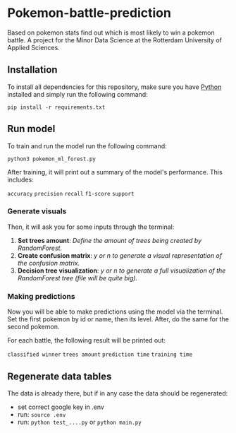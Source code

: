 # Pokemon-battle-prediction
Based on pokemon stats find out which is most likely to win a pokemon battle. A project for the Minor Data Science at the Rotterdam University of Applied Sciences.

## Installation
To install all dependencies for this repository, make sure you have [Python](https://www.python.org/downloads/) installed and simply run the following command:

`pip install -r requirements.txt`

## Run model
To train and run the model run the following command:

`python3 pokemon_ml_forest.py`

After training, it will print out a summary of the model's performance. 
This includes:

`accuracy` `precision` `recall`  `f1-score`  `support`

### Generate visuals
Then, it will ask you for some inputs through the terminal:
1. **Set trees amount**: _Define the amount of trees being created by RandomForest._
2. **Create confusion matrix**: _y or n to generate a visual representation of the confusion matrix._
3. **Decision tree visualization**: _y or n to generate a full visualization of the RandomForest tree (file will be quite big)._

### Making predictions
Now you will be able to make predictions using the model via the terminal. 
Set the first pokemon by id or name, then its level. After, do the same for the second pokemon.

For each battle, the following result will be printed out:

`classified winner` `trees amount` `prediction time` `training time`


## Regenerate data tables
The data is already there, but if in any case the data should be regenerated:
- set correct google key in .env
- run: `source .env`
- run: `python test_....py` or `python main.py`
